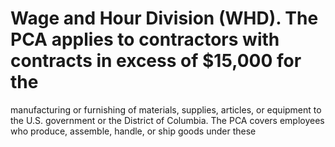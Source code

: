# Wage and Hour Division (WHD). The PCA applies to contractors with contracts in excess of $15,000 for the

manufacturing or furnishing of materials, supplies, articles, or equipment to the U.S. government or the District of Columbia. The PCA covers employees who produce, assemble, handle, or ship goods under these